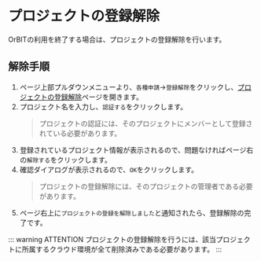 # プロジェクトの登録解除

OrBITの利用を終了する場合は、プロジェクトの登録解除を行います。

## 解除手順
1. ページ上部プルダウンメニューより、`各種申請`→`登録解除`をクリックし、[プロジェクトの登録解除](/request/delete-project.html)ページを開きます。
2. プロジェクト名を入力し、`認証する`をクリックします。
   > プロジェクトの認証には、そのプロジェクトにメンバーとして登録されている必要があります。
3. 登録されているプロジェクト情報が表示されるので、問題なければページ右の`解除する`をクリックします。
4. 確認ダイアログが表示されるので、`OK`をクリックします。
   > プロジェクトの登録解除には、そのプロジェクトの管理者である必要があります。
  
<CaptionedImage src="project_delete_dialog.png" caption=""/>

5. ページ右上に`プロジェクトの登録を解除しました`と通知されたら、登録解除の完了です。
<CaptionedImage src="project_delete_success.png" caption=""/>

::: warning ATTENTION
プロジェクトの登録解除を行うには、該当プロジェクトに所属するクラウド環境が全て削除済みである必要があります。
:::